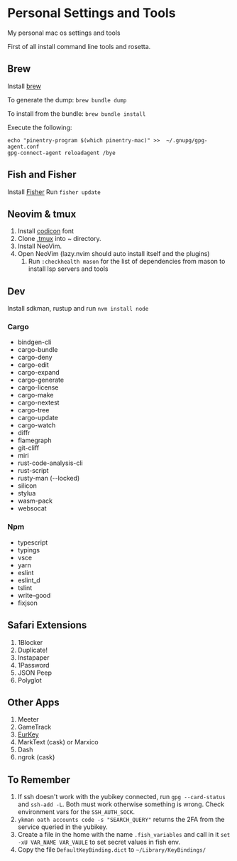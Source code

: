 # Personal Settings and Tools

My personal mac os settings and tools

First of all install command line tools and rosetta.

## Brew

Install [brew](https://brew.sh)

To generate the dump: `brew bundle dump`

To install from the bundle: `brew bundle install`

Execute the following:

```shell
echo "pinentry-program $(which pinentry-mac)" >>  ~/.gnupg/gpg-agent.conf
gpg-connect-agent reloadagent /bye
```

## Fish and Fisher

Install [Fisher](https://github.com/jorgebucaran/fisher)
Run `fisher update`

## Neovim & tmux

1. Install [codicon](https://github.com/microsoft/vscode-codicons/blob/main/dist/codicon.ttf) font
2. Clone [.tmux](https://github.com/gpakosz/.tmux) into ~ directory.
3. Install NeoVim.
4. Open NeoVim (lazy.nvim should auto install itself and the plugins)
    1. Run `:checkhealth mason` for the list of dependencies from mason to install lsp servers and tools

## Dev

Install sdkman, rustup and run `nvm install node`

### Cargo

* bindgen-cli
* cargo-bundle
* cargo-deny
* cargo-edit
* cargo-expand
* cargo-generate
* cargo-license
* cargo-make
* cargo-nextest
* cargo-tree
* cargo-update
* cargo-watch
* diffr
* flamegraph
* git-cliff
* miri
* rust-code-analysis-cli
* rust-script
* rusty-man (--locked)
* silicon
* stylua
* wasm-pack
* websocat

### Npm

* typescript
* typings
* vsce
* yarn
* eslint
* eslint_d
* tslint
* write-good
* fixjson

## Safari Extensions

1. 1Blocker
2. Duplicate!
3. Instapaper
4. 1Password
5. JSON Peep
6. Polyglot

## Other Apps

1. Meeter
2. GameTrack
3. [EurKey](https://eurkey.steffen.bruentjen.eu)
4. MarkText (cask) or Marxico
5. Dash
6. ngrok (cask)

## To Remember

1. If ssh doesn't work with the yubikey connected, run `gpg --card-status` and `ssh-add -L`. Both must work otherwise something is wrong. Check environment vars for the `SSH_AUTH_SOCK`.
2. `ykman oath accounts code -s "SEARCH_QUERY"` returns the 2FA from the service queried in the yubikey.
3. Create a file in the home with the name `.fish_variables` and call in it `set -xU VAR_NAME VAR_VAULE` to set secret values in fish env.
4. Copy the file `DefaultKeyBinding.dict` to `~/Library/KeyBindings/`
